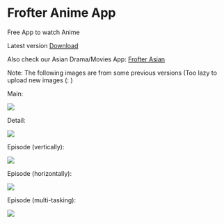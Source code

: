 # Frofter Anime App
 Free App to watch Anime

 Latest version [Download](https://github.com/Frofter/Frofter-Anime-App/releases)

 Also check our Asian Drama/Movies App: [Frofter Asian](https://github.com/Frofter/Frofter-Asian-App)

 Note: The following images are from some previous versions (Too lazy to upload new images (:  )
 
Main:

![](/screenshots/Screenshot_20240511-233258.png)


Detail:

![](/screenshots/Screenshot_20240511-233350.png)


Episode (vertically):

![](/screenshots/Screenshot_20240511-233607.png)


Episode (horizontally):

![](/screenshots/Screenshot_20240511-233623.png)


Episode (multi-tasking):

![](/screenshots/Screenshot_20240511-233734.png)

